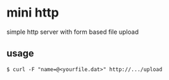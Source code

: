 # mini http

simple http server with form based file upload

## usage

```
$ curl -F "name=@<yourfile.dat>" http://.../upload
```
